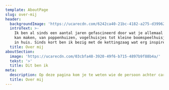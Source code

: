 ```yaml
---
template: AboutPage
slug: over-mij
header:
  backgroundImage: 'https://ucarecdn.com/6242ca40-21bc-4182-a275-d39962cdc7e6/'
  introText: >-
    Ik ben al sinds een aantal jaren gefascineerd door wat je allemaal van hout
    kan maken, van poppenhuizen, vogelhuisjes tot kleine boomspeelhuisjes voor
    in huis. Sinds kort ben ik bezig met de kettingzaag wat erg inspirerend is.
  title: Over mij
aboutSection:
  image: 'https://ucarecdn.com/03cbfa48-3920-49f6-b715-4897b9f88b4a/'
  tekst: '>'
  title: Dit ben ik
meta:
  description: Op deze pagina kom je te weten wie de persoon achter carvingnico is
  title: Over mij
---
```


